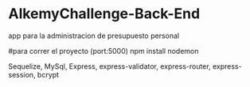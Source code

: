 # AlkemyChallenge-Back-End
app para la administracion de presupuesto personal

#para correr el proyecto (port:5000)
npm install
nodemon

Sequelize, MySql, Express, express-validator, express-router, express-session, bcrypt   
